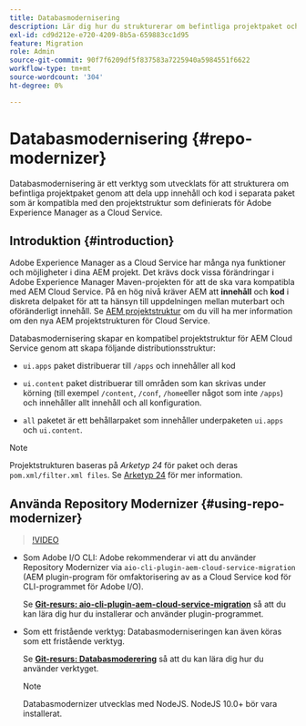 ```yaml
---
title: Databasmodernisering
description: Lär dig hur du strukturerar om befintliga projektpaket och gör dem kompatibla med den projektstruktur som har definierats för Adobe Experience Manager as a Cloud Service.
exl-id: cd9d212e-e720-4209-8b5a-659883cc1d95
feature: Migration
role: Admin
source-git-commit: 90f7f6209df5f837583a7225940a5984551f6622
workflow-type: tm+mt
source-wordcount: '304'
ht-degree: 0%

---
```


# Databasmodernisering {#repo-modernizer}

Databasmodernisering är ett verktyg som utvecklats för att strukturera om befintliga projektpaket genom att dela upp innehåll och kod i separata paket som är kompatibla med den projektstruktur som definierats för Adobe Experience Manager as a Cloud Service.

## Introduktion {#introduction}

Adobe Experience Manager as a Cloud Service har många nya funktioner och möjligheter i dina AEM projekt. Det krävs dock vissa förändringar i Adobe Experience Manager Maven-projekten för att de ska vara kompatibla med AEM Cloud Service. På en hög nivå kräver AEM att **innehåll** och **kod** i diskreta delpaket för att ta hänsyn till uppdelningen mellan muterbart och oföränderligt innehåll. Se [AEM projektstruktur](https://experienceleague.adobe.com/docs/experience-manager-cloud-service/content/implementing/developing/aem-project-content-package-structure.html) om du vill ha mer information om den nya AEM projektstrukturen för Cloud Service.

Databasmodernisering skapar en kompatibel projektstruktur för AEM Cloud Service genom att skapa följande distributionsstruktur:

* `ui.apps` paket distribuerar till `/apps` och innehåller all kod

* `ui.content` paket distribuerar till områden som kan skrivas under körning (till exempel `/content`, `/conf`, `/home`eller något som inte `/apps`) och innehåller allt innehåll och all konfiguration.

* `all` paketet är ett behållarpaket som innehåller underpaketen `ui.apps` och `ui.content`.

>[!NOTE]
>Projektstrukturen baseras på *Arketyp 24* för paket och deras `pom.xml/filter.xml files`. Se [Arketyp 24](https://github.com/adobe/aem-project-archetype) för mer information.

## Använda Repository Modernizer {#using-repo-modernizer}

>[!VIDEO](https://video.tv.adobe.com/v/333057/?quality=12&learn=on)

* Som Adobe I/O CLI: Adobe rekommenderar vi att du använder Repository Modernizer via `aio-cli-plugin-aem-cloud-service-migration` (AEM plugin-program för omfaktorisering av as a Cloud Service kod för CLI-programmet för Adobe I/O).

  Se **[Git-resurs: aio-cli-plugin-aem-cloud-service-migration](https://github.com/adobe/aio-cli-plugin-aem-cloud-service-migration#introduction)** så att du kan lära dig hur du installerar och använder plugin-programmet.

* Som ett fristående verktyg: Databasmoderniseringen kan även köras som ett fristående verktyg.

  Se **[Git-resurs: Databasmoderering](https://github.com/adobe/aem-cloud-service-source-migration/tree/master/packages/repository-modernizer)** så att du kan lära dig hur du använder verktyget.

  >[!NOTE]
  >
  >Databasmodernizer utvecklas med NodeJS. NodeJS 10.0+ bör vara installerat.
